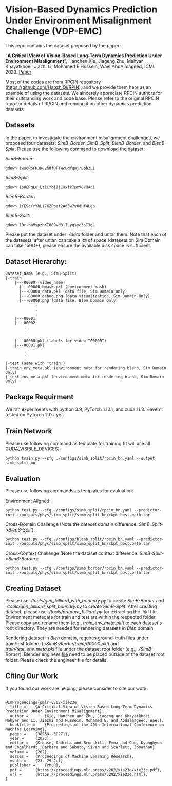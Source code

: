# Vision-Based Dynamics Prediction Under Environment Misalignment Challenge (VDP-EMC)

This repo contains the dataset proposed by the paper: 

"**A Critical View of Vision-Based Long-Term Dynamics Prediction Under Environment Misalignment**", Hanchen Xie, Jiageng Zhu, Mahyar Khayatkhoei, Jiazhi Li, Mohamed E Hussein, Wael AbdAlmageed, ICML 2023. [Paper](https://arxiv.org/abs/2305.07648)

Most of the codes are from RPCIN repository (https://github.com/HaozhiQi/RPIN), and we provide them here as an example of using the datasets. We sincerely appreciate RPCIN authors for their outstanding work and code base. Please refer to the original RPCIN repo for details of RPCIN and running it on other dynamics prediction datasets. 

## Datasets
In the paper, to investigate the environment misalignment challenges, we proposed four datasets: *SimB-Border*, *SimB-Split*, *BlenB-Border*, and *BlenB-Split*. Please use the following command to download the dataset:

*SimB-Border*:

`gdown 1ws0RoFRJKC2hdfDFTWcUqfqWjrBpb3L1`

*SimB-Split*:

`gdown 1pUERqLu_LtICYbjIj1Xxik7pxVOVHAd1`

*BlenB-Border*:

`gdown 1YE9qYrYhLi7XZPpat2Ad5w7yOdHf4Lgp`

*BlenB-Split*:

`gdown 10r-naMspzhKI069vd3_ILyqsyc3sT3gL`

Please put the dataset under *./data* folder and untar them. Note that each of the datasets, after untar, can take a lot of space (datasets on Sim Domain can take 150G+), please ensure the available disk space is sufficient. 

## Dataset Hierarchy:
```
Dataset_Name (e.g., SimB-Split)
|-train
    |---00000 (video_name)
      |---00000_bmask.pkl (environment mask)
      |---00000_data.pkl (data file, Sim Domain Only)
      |---00000_debug.png (data visualization, Sim Domain Only)
      |---00000.png (data file, Blen Domain Only)
             .
             .
             .
    |---00001
    |---00002
        .
        .
        .
    |---00000.pkl (labels for video “00000”)
    |---00001.pkl
        .
        .
        .
|-test (same with "train")
|-train_env_meta.pkl (environment meta for rendering blenb, Sim Domain Only)
|-test_env_meta.pkl (environment meta for rendering blenb, Sim Domain Only)
```

## Package Requirment
We ran experiments with python 3.9, PyTorch 1.10.1, and cuda 11.3. Haven't tested on PyTorch 2.0+ yet. 

## Train Network
Please use following command as template for training (It will use all CUDA_VISIBLE_DEVICES):

`python train.py --cfg ./configs/simb_split/rpcin_bn.yaml --output simb_split_bn`

## Evaluation

Please use following commands as templates for evaluation:

Environment Aligned:

`python test.py --cfg ./configs/simb_split/rpcin_bn.yaml --predictor-init ./outputs/phys/simb_split/simb_split_bn/ckpt_best.path.tar`

Cross-Domain Challenge (Note the dataset domain difference: *SimB-Split*->*BlenB-Split*):

`python test.py --cfg ./configs/blenb_split/rpcin_bn.yaml --predictor-init ./outputs/phys/simb_split/simb_split_bn/ckpt_best.path.tar`

Cross-Context Challenge (Note the dataset context difference: *SimB-Split*->*SimB-Border*):

`python test.py --cfg ./configs/simb_border/rpcin_bn.yaml --predictor-init ./outputs/phys/simb_split/simb_split_bn/ckpt_best.path.tar`

## Creating Dataset

Please use *./tools/gen_billiard_with_boundry.py* to create *SimB-Border* and *./tools/gen_billiard_split_boundry.py* to create *SimB-Split*. After creating dataset, please use *./tools/prepare_billiard.py* for extracting the .hkl file. Environment metadata for train and test are within the respected folder. Please copy and rename them (e.g., *train_env_meta.pkl*) to each dataset's root directory. They are needed for rendering datasets in *Blen* domain. 

Rendering dataset in *Blen* domain, requires ground-truth files under train/test folders (*./SimB-Border/train/00000.pkl*) and *train/test_env_meta.pkl* file under the dataset root folder (e.g., *./SimB-Border*). Blender engineer [file](https://drive.google.com/file/d/1IKjCPLdb6cClqq_A3ZRgOqmWUnHX8tqE/view?usp=sharing) need to be placed outside of the dataset root folder. Please check the engineer file for details. 

## Citing Our Work
If you found our work are helping, please consider to cite our work:

```

@InProceedings{pmlr-v202-xie23e,
  title = 	 {A Critical View of Vision-Based Long-Term Dynamics Prediction Under Environment Misalignment},
  author =       {Xie, Hanchen and Zhu, Jiageng and Khayatkhoei, Mahyar and Li, Jiazhi and Hussein, Mohamed E. and Abdalmageed, Wael},
  booktitle = 	 {Proceedings of the 40th International Conference on Machine Learning},
  pages = 	 {38258--38271},
  year = 	 {2023},
  editor = 	 {Krause, Andreas and Brunskill, Emma and Cho, Kyunghyun and Engelhardt, Barbara and Sabato, Sivan and Scarlett, Jonathan},
  volume = 	 {202},
  series = 	 {Proceedings of Machine Learning Research},
  month = 	 {23--29 Jul},
  publisher =    {PMLR},
  pdf = 	 {https://proceedings.mlr.press/v202/xie23e/xie23e.pdf},
  url = 	 {https://proceedings.mlr.press/v202/xie23e.html},
}

```
